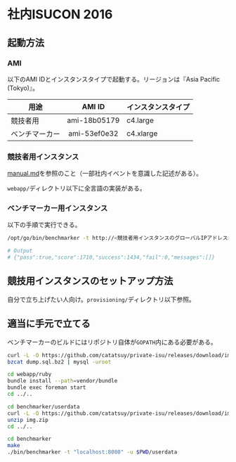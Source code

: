 # 社内ISUCON 2016

## 起動方法

### AMI

以下のAMI IDとインスタンスタイプで起動する。リージョンは『Asia Pacific (Tokyo)』。

| 用途 | AMI ID | インスタンスタイプ |
|---|:---:|---|
| 競技者用 | ami-18b05179 | c4.large |
|  ベンチマーカー | ami-53ef0e32 | c4.xlarge |

### 競技者用インスタンス

[manual.md](/manual.md)を参照のこと（一部社内イベントを意識した記述がある）。

`webapp/`ディレクトリ以下に全言語の実装がある。

### ベンチマーカー用インスタンス

以下の手順で実行できる。

```sh
/opt/go/bin/benchmarker -t http://<競技者用インスタンスのグローバルIPアドレス>/ -u /opt/go/src/github.com/tyabu12/private-isu/benchmarker/userdata

# Output
# {"pass":true,"score":1710,"success":1434,"fail":0,"messages":[]}
```

## 競技用インスタンスのセットアップ方法

自分で立ち上げたい人向け。`provisioning/`ディレクトリ以下参照。

## 適当に手元で立てる

ベンチマーカーのビルドにはリポジトリ自体が`GOPATH`内にある必要がある。

```sh
curl -L -O https://github.com/catatsuy/private-isu/releases/download/img/dump.sql.bz2
bzcat dump.sql.bz2 | mysql -uroot

cd webapp/ruby
bundle install --path=vendor/bundle
bundle exec foreman start
cd ../..

cd benchmarker/userdata
curl -L -O https://github.com/catatsuy/private-isu/releases/download/img/img.zip
unzip img.zip
cd ../..

cd benchmarker
make
./bin/benchmarker -t "localhost:8080" -u $PWD/userdata
```
